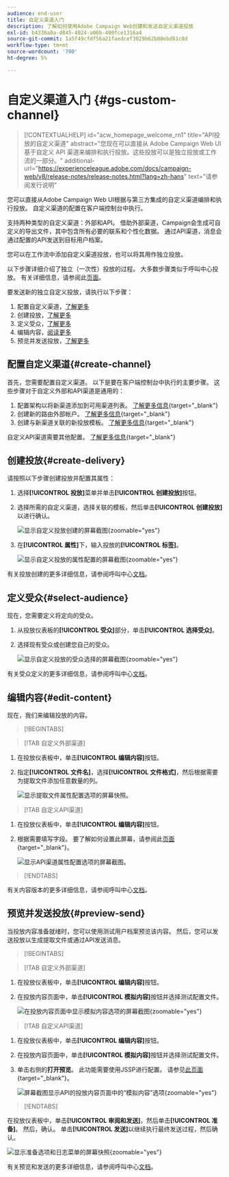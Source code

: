 ```yaml
---
audience: end-user
title: 自定义渠道入门
description: 了解如何使用Adobe Campaign Web创建和发送自定义渠道投放
exl-id: b4336a0a-d845-4024-a06b-400fce1316a4
source-git-commit: 1a5f49cfdf56a21faedcef3029b62b88ebd81c8d
workflow-type: tm+mt
source-wordcount: '700'
ht-degree: 5%

---
```


# 自定义渠道入门 {#gs-custom-channel}

>[!CONTEXTUALHELP]
>id="acw_homepage_welcome_rn1"
>title="API投放的自定义渠道"
>abstract="您现在可以直接从 Adobe Campaign Web UI 基于自定义 API 渠道来编排和执行投放。这些投放可以是独立投放或工作流的一部分。"
>additional-url="https://experienceleague.adobe.com/docs/campaign-web/v8/release-notes/release-notes.html?lang=zh-hans" text="请参阅发行说明"

您可以直接从Adobe Campaign Web UI根据与第三方集成的自定义渠道编排和执行投放。 自定义渠道的配置在客户端控制台中执行。

支持两种类型的自定义渠道：外部和API。 借助外部渠道，Campaign会生成可自定义的导出文件，其中包含所有必要的联系和个性化数据。 通过API渠道，消息会通过配置的API发送到目标用户档案。

您可以在工作流中添加自定义渠道投放，也可以将其用作独立投放。

以下步骤详细介绍了独立（一次性）投放的过程。 大多数步骤类似于呼叫中心投放。 有关详细信息，请参阅此[页面](../call-center/create-call-center.md)。

要发送新的独立自定义投放，请执行以下步骤：

1. 配置自定义渠道，[了解更多](#create-channel)
1. 创建投放，[了解更多](#create-delivery)
1. 定义受众，[了解更多](#select-audience)
1. 编辑内容，[阅读更多](#edit-content)
1. 预览并发送投放，[了解更多](#preview-send)

## 配置自定义渠道{#create-channel}

首先，您需要配置自定义渠道。 以下是要在客户端控制台中执行的主要步骤。 这些步骤对于自定义外部和API渠道是通用的：

1. 配置架构以将新渠道添加到可用渠道列表。 [了解更多信息](https://experienceleague.adobe.com/docs/campaign/campaign-v8/send/custom-channel.html?lang=zh-Hans#configure-schema){target="_blank"}
1. 创建新的路由外部帐户。 [了解更多信息](https://experienceleague.adobe.com/docs/campaign/campaign-v8/send/custom-channel.html?lang=zh-Hans#reate-ext-account){target="_blank"}
1. 创建与新渠道关联的新投放模板。 [了解更多信息](https://experienceleague.adobe.com/docs/campaign/campaign-v8/send/custom-channel.html?lang=zh-Hans#create-template){target="_blank"}

自定义API渠道需要其他配置。 [了解更多信息](https://experienceleague.adobe.com/docs/campaign/campaign-v8/send/custom-channel.html?lang=zh-Hans#api-additional){target="_blank"}

## 创建投放{#create-delivery}

请按照以下步骤创建投放并配置其属性：

1. 选择&#x200B;**[!UICONTROL 投放]**&#x200B;菜单并单击&#x200B;**[!UICONTROL 创建投放]**&#x200B;按钮。

1. 选择所需的自定义渠道，选择关联的模板，然后单击&#x200B;**[!UICONTROL 创建投放]**&#x200B;以进行确认。

   ![显示自定义投放创建的屏幕截图](assets/cus-create.png){zoomable="yes"}

1. 在&#x200B;**[!UICONTROL 属性]**&#x200B;下，输入投放的&#x200B;**[!UICONTROL 标签]**。

   ![显示自定义投放的属性配置的屏幕截图](assets/cus-properties.png){zoomable="yes"}

有关投放创建的更多详细信息，请参阅呼叫中心[文档](../call-center/create-call-center.md#create-delivery)。

## 定义受众{#select-audience}

现在，您需要定义将定向的受众。

1. 从投放仪表板的&#x200B;**[!UICONTROL 受众]**&#x200B;部分，单击&#x200B;**[!UICONTROL 选择受众]**。

1. 选择现有受众或创建您自己的受众。

   ![显示自定义投放的受众选择的屏幕截图](assets/cc-audience2.png){zoomable="yes"}

有关受众定义的更多详细信息，请参阅呼叫中心[文档](../call-center/create-call-center.md#select-audience)。

## 编辑内容{#edit-content}

现在，我们来编辑投放的内容。

>[!BEGINTABS]

>[!TAB 自定义外部渠道]

1. 在投放仪表板中，单击&#x200B;**[!UICONTROL 编辑内容]**&#x200B;按钮。

1. 指定&#x200B;**[!UICONTROL 文件名]**，选择&#x200B;**[!UICONTROL 文件格式]**，然后根据需要为提取文件添加任意数量的列。

   ![显示提取文件属性配置选项的屏幕快照。](assets/cc-content-attributes.png)

>[!TAB 自定义API渠道]

1. 在投放仪表板中，单击&#x200B;**[!UICONTROL 编辑内容]**&#x200B;按钮。

1. 根据需要填写字段。 要了解如何设置此屏幕，请参阅此[页面](https://experienceleague.adobe.com/docs/campaign/campaign-v8/send/custom-channel.html?lang=zh-Hans#api-additional-screen){target="_blank"}。

   ![显示API渠道属性配置选项的屏幕截图。](assets/cc-content-attributes-api.png)

>[!ENDTABS]

有关内容版本的更多详细信息，请参阅呼叫中心[文档](../call-center/create-call-center.md#edit-content)。

## 预览并发送投放{#preview-send}

当投放内容准备就绪时，您可以使用测试用户档案预览该内容。 然后，您可以发送投放以生成提取文件或通过API发送消息。

>[!BEGINTABS]

>[!TAB 自定义外部渠道]

1. 在投放仪表板中，单击&#x200B;**[!UICONTROL 编辑内容]**&#x200B;按钮。

1. 在投放内容页面中，单击&#x200B;**[!UICONTROL 模拟内容]**&#x200B;按钮并选择测试配置文件。

   ![在投放内容页面中显示模拟内容选项的屏幕截图](assets/cus-simulate.png){zoomable="yes"}

>[!TAB 自定义API渠道]

1. 在投放仪表板中，单击&#x200B;**[!UICONTROL 编辑内容]**&#x200B;按钮。

1. 在投放内容页面中，单击&#x200B;**[!UICONTROL 模拟内容]**&#x200B;按钮并选择测试配置文件。

1. 单击右侧的&#x200B;**打开预览**。 此功能需要使用JSSP进行配置。 请参见[此页面](https://experienceleague.adobe.com/docs/campaign/campaign-v8/send/custom-channel.html?lang=zh-Hans#api-additional-preview){target="_blank"}。

   ![屏幕截图显示API的投放内容页面中的“模拟内容”选项](assets/cus-simulate-api.png){zoomable="yes"}

>[!ENDTABS]

在投放仪表板中，单击&#x200B;**[!UICONTROL 审阅和发送]**，然后单击&#x200B;**[!UICONTROL 准备]**。 然后，确认。 单击&#x200B;**[!UICONTROL 发送]**&#x200B;以继续执行最终发送过程，然后确认。

![显示准备选项和日志菜单的屏幕快照](assets/cus-prepare.png){zoomable="yes"}

有关预览和发送的更多详细信息，请参阅呼叫中心[文档](../call-center/create-call-center.md#preview-send)。
